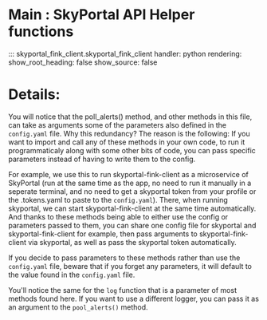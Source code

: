 
# Main : SkyPortal API Helper functions
::: skyportal_fink_client.skyportal_fink_client
    handler: python
    rendering:
      show_root_heading: false
      show_source: false

# Details:

You will notice that the poll_alerts() method, and other methods in this file, can take as arguments some of the parameters also defined in the ``config.yaml`` file. Why this redundancy? The reason is the following: If you want to import and call any of these methods in your own code, to run it programmaticaly along with some other bits of code, you can pass specific parameters instead of having to write them to the config.

For example, we use this to run skyportal-fink-client as a microservice of SkyPortal (run at the same time as the app, no need to run it manually in a seperate terminal, and no need to get a skyportal token from your profile or the .tokens.yaml to paste to the `config.yaml`). There, when running skyportal, we can start skyportal-fink-client at the same time automatically. And thanks to these methods being able to either use the config or parameters passed to them, you can share one config file for skyportal and skyportal-fink-client for example, then pass arguments to skyportal-fink-client via skyportal, as well as pass the skyportal token automatically.

If you decide to pass parameters to these methods rather than use the `config.yaml` file, beware that if you forget any parameters, it will default to the value found in the `config.yaml` file.

You'll notice the same for the `log` function that is a parameter of most methods found here. If you want to use a different logger, you can pass it as an argument to the `pool_alerts()` method.
